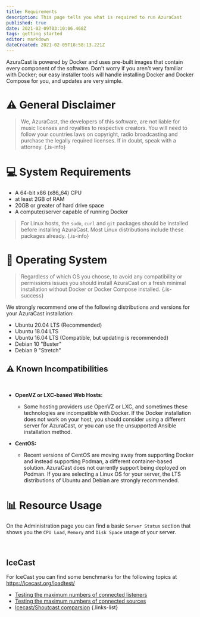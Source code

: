 ```yaml
---
title: Requirements
description: This page tells you what is required to run AzuraCast
published: true
date: 2021-02-09T03:10:06.468Z
tags: getting started
editor: markdown
dateCreated: 2021-02-05T18:58:13.221Z
---
```


AzuraCast is powered by Docker and uses pre-built images that contain every component of the software. Don't worry if you aren't very familiar with Docker; our easy installer tools will handle installing Docker and Docker Compose for you, and updates are very simple.

# :warning: General Disclaimer

> We, AzuraCast, the developers of this software, are not liable for music licenses and royalties to respective creators. You will need to follow your countries laws on copyright, radio broadcasting and purchase the legally required licenses. If in doubt, speak with a attorney. 
{.is-info}


# :computer: System Requirements

- A 64-bit x86 (x86_64) CPU
- at least 2GB of RAM
- 20GB or greater of hard drive space
- A computer/server capable of running Docker

> For Linux hosts, the `sudo`, `curl` and `git` packages should be installed before installing AzuraCast. Most Linux distributions include these packages already.
{.is-info}

# :dvd: Operating System

> Regardless of which OS you choose, to avoid any compatibility or permissions issues you should install AzuraCast on a fresh minimal installation without Docker or Docker Compose installed.
{.is-success}

We strongly recommend one of the following distributions and versions for your AzuraCast installation:

- Ubuntu 20.04 LTS (Recommended)
- Ubuntu 18.04 LTS
- Ubuntu 16.04 LTS (Compatible, but updating is recommended)
- Debian 10 "Buster"
- Debian 9 "Stretch"

## :warning: Known Incompatibilities

<br>

- **OpenVZ or LXC-based Web Hosts:**

  - Some hosting providers use OpenVZ or LXC, and sometimes these technologies are incompatible with Docker. If the Docker installation does not work on your host, you should consider using a different server for AzuraCast, or you can use the unsupported Ansible installation method.

- **CentOS:**
  - Recent versions of CentOS are moving away from supporting Docker and instead supporting Podman, a different container-based solution. AzuraCast does not currently support being deployed on Podman. If you are selecting a Linux OS for your server, the LTS distributions of Ubuntu and Debian are strongly recommended.

# :bar_chart: Resource Usage

On the Administration page you can find a basic `Server Status` section that shows you the `CPU Load`, `Memory` and `Disk Space` usage of your server.

<br> 

## IceCast

For IceCast you can find some benchmarks for the following topics at https://icecast.org/loadtest/

- [Testing the maximum numbers of connected listeners](https://icecast.org/loadtest/1/)
- [Testing the maximum numbers of connected sources](https://icecast.org/loadtest/2/)
- [Icecast/Shoutcast comparsion](https://icecast.org/loadtest/3/)
{.links-list}
